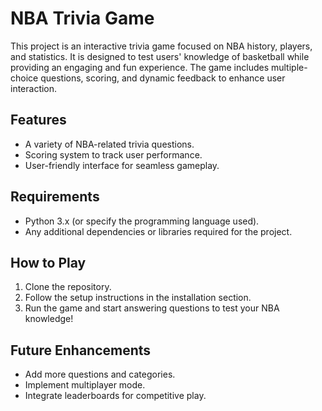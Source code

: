 # NBA Trivia Game

This project is an interactive trivia game focused on NBA history, players, and statistics. It is designed to test users' knowledge of basketball while providing an engaging and fun experience. The game includes multiple-choice questions, scoring, and dynamic feedback to enhance user interaction.

## Features
- A variety of NBA-related trivia questions.
- Scoring system to track user performance.
- User-friendly interface for seamless gameplay.

## Requirements
- Python 3.x (or specify the programming language used).
- Any additional dependencies or libraries required for the project.

## How to Play
1. Clone the repository.
2. Follow the setup instructions in the installation section.
3. Run the game and start answering questions to test your NBA knowledge!

## Future Enhancements
- Add more questions and categories.
- Implement multiplayer mode.
- Integrate leaderboards for competitive play.
